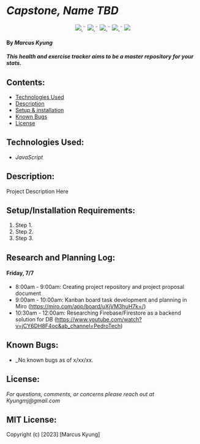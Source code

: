 # _Capstone, Name TBD_
<div align="center">
    <!-- Project Shields -->
    <div align="center">
        <a href="https://github.com/MarcusKyung/capstone/graphs/contributors">
            <img src="https://img.shields.io/github/contributors/MarcusKyung/capstone.svg?style=plastic">
        </a>
        ¨
        <a href="https://github.com/MarcusKyung/Valtteri-BOTtas/stargazers">
            <img src="https://img.shields.io/github/stars/MarcusKyung/capstone.svg?color=yellow&style=plastic">
        </a>
        ¨
        <a href="https://github.com/MarcusKyung/Valtteri-BOTtas/issues">
            <img src="https://img.shields.io/github/issues/MarcusKyung/capstone?style=plastic">
        </a>
        ¨
        <a href="https://github.com/MarcusKyung/Valtteri-BOTtas/blob/main/license.txt">
            <img src="https://img.shields.io/github/license/MarcusKyung/capstone?color=orange&style=plastic">
        </a>
        ¨
        <a href="https://linkedin.com/in/MarcusKyung">
            <img src="https://img.shields.io/badge/-LinkedIn-black.svg?style=plastic&logo=linkedin&colorB=2867B2">
        </a>
    </div>
</div>

#### By _**Marcus Kyung**_

#### _This health and exercise tracker aims to be a master repository for your stats._

## Contents:
* [Technologies Used](#technologies-used)
* [Description](#description)
* [Setup & installation](#setupinstallation-requirements)
* [Known Bugs](#known-bugs)
* [License](#license)

## Technologies Used:
* _JavaScript_

## Description:
Project Description Here

## Setup/Installation Requirements:
1. Step 1.
2. Step 2.
3. Step 3.

## Research and Planning Log:

#### Friday, 7/7
- 8:00am - 9:00am: Creating project repository and project proposal document
- 9:00am - 10:00am: Kanban board task development and planning in Miro (https://miro.com/app/board/uXjVM3huH7k=/)
- 10:30am - 12:00am: Researching Firebase/Firestore as a backend solution for DB (https://www.youtube.com/watch?v=jCY6DH8F4oc&ab_channel=PedroTech)




## Known Bugs:
* _No known bugs as of x/xx/xx.

## License:
_For questions, comments, or concerns please reach out at Kyungmj@gmail.com_

## MIT License:
Copyright (c) [2023] [Marcus Kyung]